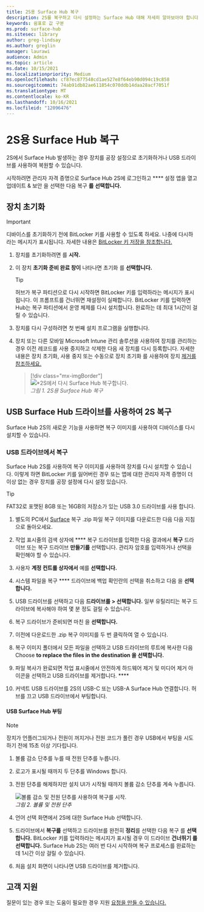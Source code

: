 ```yaml
---
title: 2S용 Surface Hub 복구
description: 2S를 복구하고 다시 설정하는 Surface Hub 대해 자세히 알아보아야 합니다.
keywords: 쉼표로 값 구분
ms.prod: surface-hub
ms.sitesec: library
author: greg-lindsay
ms.author: greglin
manager: laurawi
audience: Admin
ms.topic: article
ms.date: 10/15/2021
ms.localizationpriority: Medium
ms.openlocfilehash: cf87ec877548cd1ae527e8f64eb90d094c19c858
ms.sourcegitcommit: 74ab91db82ae611854c070ddb14daa28acf7051f
ms.translationtype: MT
ms.contentlocale: ko-KR
ms.lasthandoff: 10/16/2021
ms.locfileid: "12096476"
---
```

# <a name="reset-and-recovery-for-surface-hub-2s"></a>2S용 Surface Hub 복구

2S에서 Surface Hub 발생하는 경우 장치를 공장 설정으로 초기화하거나 USB 드라이브를 사용하여 복원할 수 있습니다.

시작하려면 관리자 자격 증명으로 Surface Hub 2S에 로그인하고 **** 설정 앱을 열고 업데이트 & 보안 을 선택한 다음 복구 **를** **선택합니다.**

## <a name="reset-the-device"></a>장치 초기화

   > [!IMPORTANT]
   > 디바이스를 초기화하기 전에 BitLocker 키를 사용할 수 있도록 하세요. 나중에 다시하라는 메시지가 표시됩니다. 자세한 내용은 [BitLocker 키 저장을 참조합니다.](save-bitlocker-key-surface-hub.md)

1. 장치를 초기화하려면 를 **시작.**

2. 이 장치 **초기화 준비 완료 창이** 나타나면 초기화 를 **선택합니다.**
  
   > [!TIP]
   > 허브가 복구 파티션으로 다시 시작하면 BitLocker 키를 입력하라는 메시지가 표시됩니다. 이 프롬프트를 건너뛰면 재설정이 실패합니다. BitLocker 키를 입력하면 Hub는 복구 파티션에서 운영 체제를 다시 설치합니다. 완료하는 데 최대 1시간이 걸릴 수 있습니다.
  
3. 장치를 다시 구성하려면 첫 번째 설치 프로그램을 실행합니다.

4. 장치 또는 다른 모바일 Microsoft Intune 관리 솔루션을 사용하여 장치를 관리하는 경우 이전 레코드를 사용 중지하고 삭제한 다음 새 장치를 다시 등록합니다. 자세한 내용은 장치 초기화, 사용 중지 또는 수동으로 장치 초기화 를 사용하여 장치 [제거를 참조하세요.](/intune/devices-wipe)

   > [!div class="mx-imgBorder"]
   > ![*2S에서 다시 Surface Hub 복구합니다.](images/sh2-reset.png)
   <br/>*그림 1. 2S용 Surface Hub 복구*

## <a name="recover-surface-hub-2s-by-using-a-usb-recovery-drive"></a>USB Surface Hub 드라이브를 사용하여 2S 복구

Surface Hub 2S의 새로운 기능을 사용하면 복구 이미지를 사용하여 디바이스를 다시 설치할 수 있습니다.

### <a name="recovery-from-a-usb-drive"></a>USB 드라이브에서 복구

Surface Hub 2S를 사용하여 복구 이미지를 사용하여 장치를 다시 설치할 수 있습니다. 이렇게 하면 BitLocker 키를 잃어버린 경우 또는 앱에 대한 관리자 자격 증명이 더 이상 없는 경우 장치를 공장 설정에 다시 설정 있습니다.

>[!TIP]
>FAT32로 포맷된 8GB 또는 16GB의 저장소가 있는 USB 3.0 드라이브를 사용 합니다.

1. 별도의 PC에서 [Surface](https://support.microsoft.com/surfacerecoveryimage?devicetype=surfacehub2s) 복구 .zip 파일 복구 이미지를 다운로드한 다음 다음 지침으로 돌아오세요.

2. 작업 표시줄의 검색 상자에 **** 복구 드라이브를 입력한 다음 결과에서 **복구** 드라이브 또는 복구 드라이브 **만들기를** 선택합니다. 관리자 암호를 입력하거나 선택을 확인해야 할 수 있습니다.

3. 사용자 **계정 컨트롤 상자에서** 예를 **선택합니다.**

4. 시스템 파일을 복구 **** 드라이브에 백업 확인란의 선택을 취소하고 다음 을 **선택합니다.**

5. USB 드라이브를 선택하고 다음 **드라이브를 > 선택합니다.**  일부 유틸리티는 복구 드라이브에 복사해야 하여 몇 분 정도 걸릴 수 있습니다.

6. 복구 드라이브가 준비되면 마친 을 **선택합니다.**

7. 이전에 다운로드한 .zip 복구 이미지를 두 번 클릭하여 열 수 있습니다.

8. 복구 이미지 폴더에서 모든 파일을 선택하고 USB 드라이브의 루트에 복사한 다음 Choose **to replace the files in the destination 을 선택합니다.**

9. 파일 복사가 완료되면 작업 표시줄에서 안전하게 하드웨어 제거 및 미디어 제거 아이콘을 선택하고 USB 드라이브를 제거합니다. ****

10. 커넥트 USB 드라이브를 2S의 USB-C 또는 USB-A Surface Hub 연결합니다. 허브를 끄고 USB 드라이브에서 부팅합니다.

#### <a name="boot-surface-hub-from-usb-drive"></a>USB Surface Hub 부팅

>[!NOTE]
>장치가 언플러그되거나 전원이 꺼지거나 전원 코드가 풀린 경우 USB에서 부팅을 시도하기 전에 15초 이상 기다립니다.

1. 볼륨 감소 단추를 누를 때 전원 단추를 누릅니다.

2. 로고가 표시될 때까지 두 단추를 Windows 합니다.

3. 전원 단추를 해제하지만 설치 UI가 시작될 때까지 볼륨 감소 단추를 계속 누릅니다.

   ![*볼륨 감소 및 전원 단추를 사용하여 복구를 시작*.](images/sh2-keypad.png)
   <br>*그림 2. 볼륨 및 전원 단추*

4. 언어 선택 화면에서 2S에 대한 Surface Hub 선택합니다.

5. 드라이브에서 **복구를** 선택하고 드라이브를 완전히 **정리**를 선택한 다음 복구 를 **선택합니다.** BitLocker 키를 입력하라는 메시지가 표시될 경우 이 드라이브 **건너뛰기 를 선택합니다.** Surface Hub 2S는 여러 번 다시 시작하며 복구 프로세스를 완료하는 데 1시간 이상 걸릴 수 있습니다.

6. 처음 설치 화면이 나타나면 USB 드라이브를 제거합니다.

## <a name="contact-support"></a>고객 지원

질문이 있는 경우 또는 도움이 필요한 경우 지원 [요청을 만들 수 있습니다.](https://support.microsoft.com/supportforbusiness/productselection)
